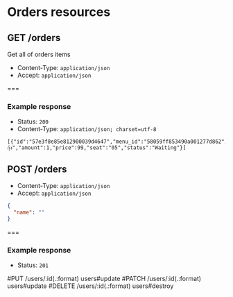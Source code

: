 # Orders resources

## GET /orders

Get all of orders items
* Content-Type: `application/json`
* Accept: `application/json`

===

### Example response

* Status: `200`
* Content-Type: `application/json; charset=utf-8`

```
[{"id":"57e3f8e85e812900039d4647","menu_id":"58059ff853490a001277d862","menu_name":"ต้มยำกุ้ง","amount":1,"price":99,"seat":"05","status":"Waiting"}]
```

## POST /orders

* Content-Type: `application/json`
* Accept: `application/json`

```json
{
  "name": ""
}
```
===

### Example response
* Status: `201`

#PUT /users/:id(.:format) users#update
#PATCH /users/:id(.:format) users#update
#DELETE /users/:id(.:format) users#destroy
